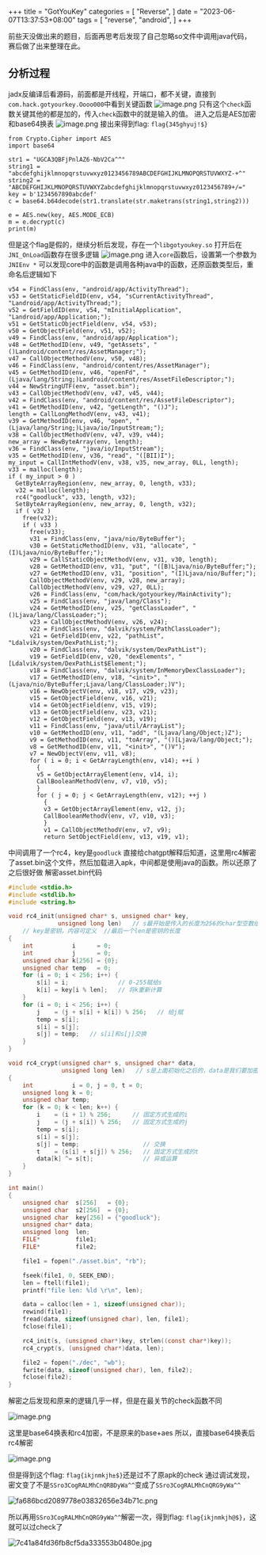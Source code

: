 +++
title = "GotYouKey"
categories = [
    "Reverse",
]
date = "2023-06-07T13:37:53+08:00"
tags = [
    "reverse",
    "android",
]
+++

前些天没做出来的题目，后面再思考后发现了自己忽略so文件中调用java代码，赛后做了出来整理在此。

<!--more-->


## 分析过程

jadx反编译后看源码，前面都是开线程，开端口，都不关键，直接到`com.hack.gotyourkey.Oooo000`中看到关键函数
![image.png](https://raw.githubusercontent.com/Military-axe/imgtable/main/202306071519119.png)
只有这个`check`函数关键其他的都是加的，传入`check`函数中的就是输入的值。
进入之后是AES加密和base64换表
![image.png](https://raw.githubusercontent.com/Military-axe/imgtable/main/202306071519871.png)
接出来得到flag: `flag{345ghyuj!$}`

```shell
from Crypto.Cipher import AES
import base64

str1 = "UGCA3QBFjPnlAZ6-NbV2Ca^^"
string1 = "abcdefghijklmnopqrstuvwxyz0123456789ABCDEFGHIJKLMNOPQRSTUVWXYZ-+^"
string2 = "ABCDEFGHIJKLMNOPQRSTUVWXYZabcdefghijklmnopqrstuvwxyz0123456789+/="
key = b'1234567890abcdef'
c = base64.b64decode(str1.translate(str.maketrans(string1,string2)))

e = AES.new(key, AES.MODE_ECB)
m = e.decrypt(c)
print(m)
```

但是这个flag是假的，继续分析后发现，存在一个`libgotyoukey.so`
打开后在`JNI_OnLoad`函数存在很多逻辑
![image.png](https://raw.githubusercontent.com/Military-axe/imgtable/main/202306071519549.png)
进入`core`函数后，设置第一个参数为`JNIEnv *`
可以发现core中的函数是调用各种java中的函数，还原函数类型后，重命名后逻辑如下

```basic
v54 = FindClass(env, "android/app/ActivityThread");
v53 = GetStaticFieldID(env, v54, "sCurrentActivityThread", "Landroid/app/ActivityThread;");
v52 = GetFieldID(env, v54, "mInitialApplication", "Landroid/app/Application;");
v51 = GetStaticObjectField(env, v54, v53);
v50 = GetObjectField(env, v51, v52);
v49 = FindClass(env, "android/app/Application");
v48 = GetMethodID(env, v49, "getAssets", "()Landroid/content/res/AssetManager;");
v47 = CallObjectMethodV(env, v50, v48);
v46 = FindClass(env, "android/content/res/AssetManager");
v45 = GetMethodID(env, v46, "openFd", "(Ljava/lang/String;)Landroid/content/res/AssetFileDescriptor;");
v44 = NewStringUTF(env, "asset.bin");
v43 = CallObjectMethodV(env, v47, v45, v44);
v42 = FindClass(env, "android/content/res/AssetFileDescriptor");
v41 = GetMethodID(env, v42, "getLength", "()J");
length = CallLongMethodV(env, v43, v41);
v39 = GetMethodID(env, v46, "open", "(Ljava/lang/String;)Ljava/io/InputStream;");
v38 = CallObjectMethodV(env, v47, v39, v44);
new_array = NewByteArray(env, length);
v36 = FindClass(env, "java/io/InputStream");
v35 = GetMethodID(env, v36, "read", "([BII)I");
my_input = CallIntMethodV(env, v38, v35, new_array, 0LL, length);
v33 = malloc(length);
if ( my_input > 0 )
  GetByteArrayRegion(env, new_array, 0, length, v33);
  v32 = malloc(length);
  rc4("goodluck", v33, length, v32);
  SetByteArrayRegion(env, new_array, 0, length, v32);
  if ( v32 )
    free(v32);
    if ( v33 )
      free(v33);
      v31 = FindClass(env, "java/nio/ByteBuffer");
      v30 = GetStaticMethodID(env, v31, "allocate", "(I)Ljava/nio/ByteBuffer;");
      v29 = CallStaticObjectMethodV(env, v31, v30, length);
      v28 = GetMethodID(env, v31, "put", "([B)Ljava/nio/ByteBuffer;");
      v27 = GetMethodID(env, v31, "position", "(I)Ljava/nio/Buffer;");
      CallObjectMethodV(env, v29, v28, new_array);
      CallObjectMethodV(env, v29, v27, 0LL);
      v26 = FindClass(env, "com/hack/gotyourkey/MainActivity");
      v25 = FindClass(env, "java/lang/Class");
      v24 = GetMethodID(env, v25, "getClassLoader", "()Ljava/lang/ClassLoader;");
      v23 = CallObjectMethodV(env, v26, v24);
      v22 = FindClass(env, "dalvik/system/PathClassLoader");
      v21 = GetFieldID(env, v22, "pathList", "Ldalvik/system/DexPathList;");
      v20 = FindClass(env, "dalvik/system/DexPathList");
      v19 = GetFieldID(env, v20, "dexElements", "[Ldalvik/system/DexPathList$Element;");
      v18 = FindClass(env, "dalvik/system/InMemoryDexClassLoader");
      v17 = GetMethodID(env, v18, "<init>", "(Ljava/nio/ByteBuffer;Ljava/lang/ClassLoader;)V");
      v16 = NewObjectV(env, v18, v17, v29, v23);
      v15 = GetObjectField(env, v16, v21);
      v14 = GetObjectField(env, v15, v19);
      v13 = GetObjectField(env, v23, v21);
      v12 = GetObjectField(env, v13, v19);
      v11 = FindClass(env, "java/util/ArrayList");
      v10 = GetMethodID(env, v11, "add", "(Ljava/lang/Object;)Z");
      v9 = GetMethodID(env, v11, "toArray", "()[Ljava/lang/Object;");
      v8 = GetMethodID(env, v11, "<init>", "()V");
      v7 = NewObjectV(env, v11, v8);
      for ( i = 0; i < GetArrayLength(env, v14); ++i )
        {
        v5 = GetObjectArrayElement(env, v14, i);
        CallBooleanMethodV(env, v7, v10, v5);
        }
        for ( j = 0; j < GetArrayLength(env, v12); ++j )
          {
          v3 = GetObjectArrayElement(env, v12, j);
          CallBooleanMethodV(env, v7, v10, v3);
          }
          v1 = CallObjectMethodV(env, v7, v9);
          return SetObjectField(env, v13, v19, v1);
```

中间调用了一个rc4，key是`goodluck`
直接给chatgpt解释后知道，这里用rc4解密了asset.bin这个文件，然后加载进入apk，中间都是使用java的函数。所以还原了之后很好做
解密asset.bin代码

```c
#include <stdio.h>
#include <stdlib.h>
#include <string.h>

void rc4_init(unsigned char* s, unsigned char* key,
              unsigned long len)   // s最开始是传入的长度为256的char型空数组，用来存放初始化后的s
    // key是密钥，内容可定义  //最后一个len是密钥的长度
{
    int           i      = 0;
    int           j      = 0;
    unsigned char k[256] = {0};
    unsigned char temp   = 0;
    for (i = 0; i < 256; i++) {
        s[i] = i;              // 0-255赋给s
        k[i] = key[i % len];   // 将k重新计算
    }
    for (i = 0; i < 256; i++) {
        j    = (j + s[i] + k[i]) % 256;   // 给j赋
        temp = s[i];
        s[i] = s[j];
        s[j] = temp;   // s[i]和s[j]交换
    }
}

void rc4_crypt(unsigned char* s, unsigned char* data,
               unsigned long len)   // s是上面初始化之后的，data是我们要加密的数据，len是data的长度
{
    int           i = 0, j = 0, t = 0;
    unsigned long k = 0;
    unsigned char temp;
    for (k = 0; k < len; k++) {
        i    = (i + 1) % 256;      // 固定方式生成的i
        j    = (j + s[i]) % 256;   // 固定方式生成的j
        temp = s[i];
        s[i] = s[j];
        s[j] = temp;                  // 交换
        t    = (s[i] + s[j]) % 256;   // 固定方式生成的t
        data[k] ^= s[t];              // 异或运算
    }
}

int main()
{
    unsigned char  s[256]   = {0};
    unsigned char  s2[256]  = {0};
    unsigned char  key[256] = {"goodluck"};
    unsigned char* data;
    unsigned long  len;
    FILE*          file1;
    FILE*          file2;

    file1 = fopen("./asset.bin", "rb");

    fseek(file1, 0, SEEK_END);
    len = ftell(file1);
    printf("file len: %ld \r\n", len);

    data = calloc(len + 1, sizeof(unsigned char));
    rewind(file1);
    fread(data, sizeof(unsigned char), len, file1);
    fclose(file1);

    rc4_init(s, (unsigned char*)key, strlen((const char*)key));
    rc4_crypt(s, (unsigned char*)data, len);

    file2 = fopen("./dec", "wb");
    fwrite(data, sizeof(unsigned char), len, file2);
    fclose(file2);
}
```

解密之后发现和原来的逻辑几乎一样，但是在最关节的check函数不同

![image.png](https://raw.githubusercontent.com/Military-axe/imgtable/main/202306071519480.png)

这里是base64换表和rc4加密，不是原来的base+aes
所以，直接base64换表后rc4解密

![image.png](https://raw.githubusercontent.com/Military-axe/imgtable/main/202306071519880.png)

但是得到这个flag: `flag{ikjnmkjh±$}`还是过不了原apk的check
通过调试发现，密文变了不是`SSro3CogRALMhCnQRBDyWa^^`变成了`SSro3CogRALMhCnQRG9yWa^^`

![fa686bcd2089778e03832656e34b71c.png](https://raw.githubusercontent.com/Military-axe/imgtable/main/202306071519811.png)

所以再用`SSro3CogRALMhCnQRG9yWa^^`解密一次，得到flag: `flag{ikjnmkjh@$}`，这就可以过check了

![7c41a84fd36fb8cf5da333553b0480e.jpg](https://raw.githubusercontent.com/Military-axe/imgtable/main/202306071519143.jpeg)